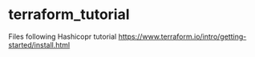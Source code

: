 # terraform_tutorial
Files following Hashicopr tutorial https://www.terraform.io/intro/getting-started/install.html
